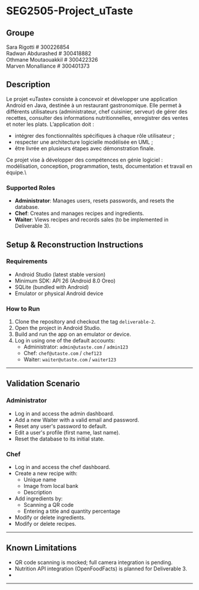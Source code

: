 # SEG2505-Project_uTaste

## Groupe
Sara Rigotti # 300226854  
Radwan Abdurashed # 300418882  
Othmane Moutaouakkil # 300422326  
Marven Monalliance # 300401373  


## Description
Le projet «uTaste» consiste à concevoir et développer une application Android en Java, destinée à un restaurant gastronomique. Elle permet à différents utilisateurs (administrateur, chef cuisinier, serveur) de gérer des recettes, consulter des informations nutritionnelles, enregistrer des ventes et noter les plats.
L’application doit :
- intégrer des fonctionnalités spécifiques à chaque rôle utilisateur ;
- respecter une architecture logicielle modélisée en UML ;
- être livrée en plusieurs étapes avec démonstration finale.

Ce projet vise à développer des compétences en génie logiciel : modélisation, conception, programmation, tests, documentation et travail en équipe.\

### Supported Roles
- **Administrator**: Manages users, resets passwords, and resets the database.
- **Chef**: Creates and manages recipes and ingredients.
- **Waiter**: Views recipes and records sales (to be implemented in Deliverable 3).

## Setup & Reconstruction Instructions

### Requirements
- Android Studio (latest stable version)
- Minimum SDK: API 26 (Android 8.0 Oreo)
- SQLite (bundled with Android)
- Emulator or physical Android device

### How to Run
1. Clone the repository and checkout the tag `deliverable-2`.
2. Open the project in Android Studio.
3. Build and run the app on an emulator or device.
4. Log in using one of the default accounts:
   - Administrator: `admin@utaste.com` / `admin123`
   - Chef: `chef@utaste.com` / `chef123`
   - Waiter: `waiter@utaste.com` / `waiter123`

---

## Validation Scenario

### Administrator
- Log in and access the admin dashboard.
- Add a new Waiter with a valid email and password.
- Reset any user's password to default.
- Edit a user's profile (first name, last name).
- Reset the database to its initial state.

### Chef
- Log in and access the chef dashboard.
- Create a new recipe with:
  - Unique name
  - Image from local bank
  - Description
- Add ingredients by:
  - Scanning a QR code
  - Entering a title and quantity percentage
- Modify or delete ingredients.
- Modify or delete recipes.

---

## Known Limitations

- QR code scanning is mocked; full camera integration is pending.
- Nutrition API integration (OpenFoodFacts) is planned for Deliverable 3.
- 

---


